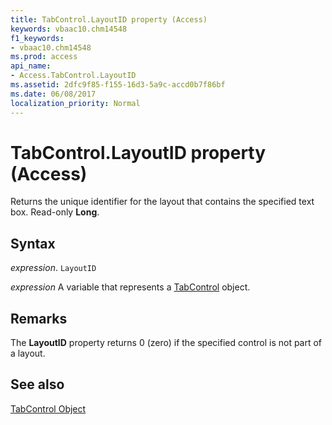 ```yaml
---
title: TabControl.LayoutID property (Access)
keywords: vbaac10.chm14548
f1_keywords:
- vbaac10.chm14548
ms.prod: access
api_name:
- Access.TabControl.LayoutID
ms.assetid: 2dfc9f85-f155-16d3-5a9c-accd0b7f86bf
ms.date: 06/08/2017
localization_priority: Normal
---
```



# TabControl.LayoutID property (Access)

Returns the unique identifier for the layout that contains the specified text box. Read-only  **Long**.


## Syntax

_expression_. `LayoutID`

_expression_ A variable that represents a [TabControl](Access.TabControl.md) object.


## Remarks

The  **LayoutID** property returns 0 (zero) if the specified control is not part of a layout.


## See also


[TabControl Object](Access.TabControl.md)

